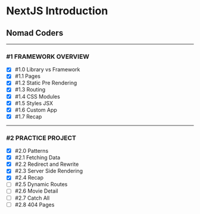 # NextJS Introduction

## Nomad Coders

---

### #1 FRAMEWORK OVERVIEW

- [x] #1.0 Library vs Framework
- [x] #1.1 Pages
- [x] #1.2 Static Pre Rendering
- [x] #1.3 Routing
- [x] #1.4 CSS Modules
- [x] #1.5 Styles JSX
- [x] #1.6 Custom App
- [x] #1.7 Recap

---

### #2 PRACTICE PROJECT

- [x] #2.0 Patterns
- [x] #2.1 Fetching Data
- [x] #2.2 Redirect and Rewrite
- [x] #2.3 Server Side Rendering
- [x] #2.4 Recap
- [ ] #2.5 Dynamic Routes
- [ ] #2.6 Movie Detail
- [ ] #2.7 Catch All
- [ ] #2.8 404 Pages
